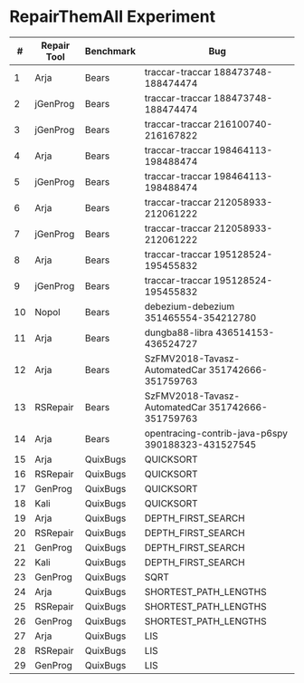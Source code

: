 # RepairThemAll Experiment

|  #  | Repair Tool | Benchmark | Bug |
| --- | ----------- | --------- | --- |
|   1 | Arja        | Bears     | traccar-traccar 188473748-188474474 |
|   2 | jGenProg    | Bears     | traccar-traccar 188473748-188474474 |
|   3 | jGenProg    | Bears     | traccar-traccar 216100740-216167822 |
|   4 | Arja        | Bears     | traccar-traccar 198464113-198488474 |
|   5 | jGenProg    | Bears     | traccar-traccar 198464113-198488474 |
|   6 | Arja        | Bears     | traccar-traccar 212058933-212061222 |
|   7 | jGenProg    | Bears     | traccar-traccar 212058933-212061222 |
|   8 | Arja        | Bears     | traccar-traccar 195128524-195455832 |
|   9 | jGenProg    | Bears     | traccar-traccar 195128524-195455832 |
|  10 | Nopol       | Bears     | debezium-debezium 351465554-354212780 |
|  11 | Arja        | Bears     | dungba88-libra 436514153-436524727 |
|  12 | Arja        | Bears     | SzFMV2018-Tavasz-AutomatedCar 351742666-351759763 |
|  13 | RSRepair    | Bears     | SzFMV2018-Tavasz-AutomatedCar 351742666-351759763 |
|  14 | Arja        | Bears     | opentracing-contrib-java-p6spy 390188323-431527545 |
|  15 | Arja        | QuixBugs  | QUICKSORT  |
|  16 | RSRepair    | QuixBugs  | QUICKSORT  |
|  17 | GenProg     | QuixBugs  | QUICKSORT  |
|  18 | Kali        | QuixBugs  | QUICKSORT  |
|  19 | Arja        | QuixBugs  | DEPTH_FIRST_SEARCH  |
|  20 | RSRepair    | QuixBugs  | DEPTH_FIRST_SEARCH  |
|  21 | GenProg     | QuixBugs  | DEPTH_FIRST_SEARCH  |
|  22 | Kali        | QuixBugs  | DEPTH_FIRST_SEARCH  |
|  23 | GenProg     | QuixBugs  | SQRT  |
|  24 | Arja        | QuixBugs  | SHORTEST_PATH_LENGTHS  |
|  25 | RSRepair    | QuixBugs  | SHORTEST_PATH_LENGTHS  |
|  26 | GenProg     | QuixBugs  | SHORTEST_PATH_LENGTHS  |
|  27 | Arja        | QuixBugs  | LIS   |
|  28 | RSRepair    | QuixBugs  | LIS   |
|  29 | GenProg     | QuixBugs  | LIS   |